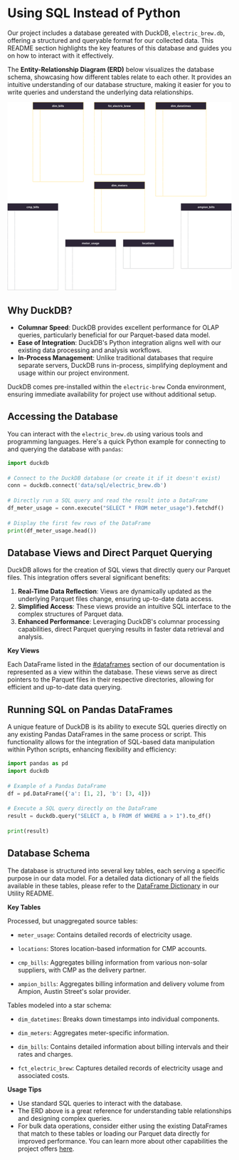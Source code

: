 <!-- omit in toc -->
# Using SQL Instead of Python

Our project includes a database gereated with DuckDB, `electric_brew.db`, offering a structured and queryable format for our collected data. This README section highlights the key features of this database and guides you on how to interact with it effectively.

The **Entity-Relationship Diagram (ERD)** below visualizes the database schema, showcasing how different tables relate to each other. It provides an intuitive understanding of our database structure, making it easier for you to write queries and understand the underlying data relationships.

![ERD for Electric Brew Database](/fig/lineage/erd.drawio.svg)

## Why DuckDB?

- **Columnar Speed**: DuckDB provides excellent performance for OLAP queries, particularly beneficial for our Parquet-based data model.
- **Ease of Integration**: DuckDB's Python integration aligns well with our existing data processing and analysis workflows.
- **In-Process Management**: Unlike traditional databases that require separate servers, DuckDB runs in-process, simplifying deployment and usage within our project environment.

DuckDB comes pre-installed within the `electric-brew` Conda environment, ensuring immediate availability for project use without additional setup.

## Accessing the Database

You can interact with the `electric_brew.db` using various tools and programming languages. Here's a quick Python example for connecting to and querying the database with `pandas`:

```python
import duckdb

# Connect to the DuckDB database (or create it if it doesn't exist)
conn = duckdb.connect('data/sql/electric_brew.db')

# Directly run a SQL query and read the result into a DataFrame
df_meter_usage = conn.execute("SELECT * FROM meter_usage").fetchdf()

# Display the first few rows of the DataFrame
print(df_meter_usage.head())
```

## Database Views and Direct Parquet Querying

DuckDB allows for the creation of SQL views that directly query our Parquet files. This integration offers several significant benefits:

1. **Real-Time Data Reflection**: Views are dynamically updated as the underlying Parquet files change, ensuring up-to-date data access.
2. **Simplified Access**: These views provide an intuitive SQL interface to the complex structures of Parquet data.
3. **Enhanced Performance**: Leveraging DuckDB's columnar processing capabilities, direct Parquet querying results in faster data retrieval and analysis.

**Key Views**

Each DataFrame listed in the [#dataframes](#dataframes) section of our documentation is represented as a view within the database. These views serve as direct pointers to the Parquet files in their respective directories, allowing for efficient and up-to-date data querying.

## Running SQL on Pandas DataFrames

A unique feature of DuckDB is its ability to execute SQL queries directly on any existing Pandas DataFrames in the same process or script. This functionality allows for the integration of SQL-based data manipulation within Python scripts, enhancing flexibility and efficiency:

```python
import pandas as pd
import duckdb

# Example of a Pandas DataFrame
df = pd.DataFrame({'a': [1, 2], 'b': [3, 4]})

# Execute a SQL query directly on the DataFrame
result = duckdb.query("SELECT a, b FROM df WHERE a > 1").to_df()

print(result)
```

## Database Schema

The database is structured into several key tables, each serving a specific purpose in our data model. For a detailed data dictionary of all the fields available in these tables, please refer to the [DataFrame Dictionary](/src/README.md#dataframes) in our Utility README.

**Key Tables**

Processed, but unaggregated source tables:

- `meter_usage`: Contains detailed records of electricity usage.

- `locations`: Stores location-based information for CMP accounts.

- `cmp_bills`: Aggregates billing information from various non-solar suppliers, with CMP as the delivery partner.

- `ampion_bills`: Aggregates billing information and delivery volume from Ampion, Austin Street's solar provider.

Tables modeled into a star schema:

- `dim_datetimes`: Breaks down timestamps into individual components.

- `dim_meters`: Aggregates meter-specific information.

- `dim_bills`: Contains detailed information about billing intervals and their rates and charges.

- `fct_electric_brew`: Captures detailed records of electricity usage and associated costs.

**Usage Tips**

- Use standard SQL queries to interact with the database.
- The ERD above is a great reference for understanding table relationships and designing complex queries.
- For bulk data operations, consider either using the existing DataFrames that match to these tables or loading our Parquet data directly for improved performance. You can learn more about other capabilities the project offers [here](../README.md).